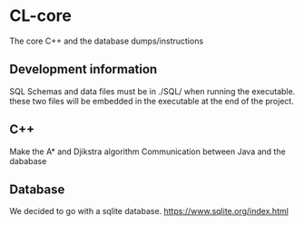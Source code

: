 # CL-core
The core C++ and the database dumps/instructions

## Development information

SQL Schemas and data files must be in ./SQL/ when running the executable.
these two files will be embedded in the executable at the end of the project.

## C++
Make the A* and Djikstra algorithm
Communication between Java and the dababase

## Database
We decided to go with a sqlite database.
https://www.sqlite.org/index.html


